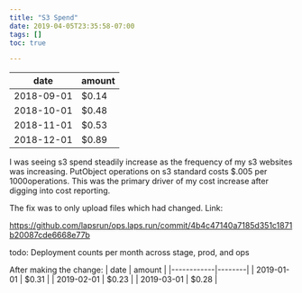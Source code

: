 ```yaml
---
title: "S3 Spend"
date: 2019-04-05T23:35:58-07:00
tags: []
toc: true

---
```


<!--more-->

| date       | amount |
|------------|--------|
| 2018-09-01 | $0.14  |
| 2018-10-01 | $0.48  |
| 2018-11-01 | $0.53  |
| 2018-12-01 | $0.89  |

I was seeing s3 spend steadily increase as the frequency of my s3 websites was increasing. PutObject operations on s3 standard costs $.005 per 1000operations. This was the primary driver of my cost increase after digging into cost reporting. 

The fix was to only upload files which had changed. Link: 

https://github.com/lapsrun/ops.laps.run/commit/4b4c47140a7185d351c1871b20087cde6668e77b

todo: Deployment counts per month across stage, prod, and ops

After making the change:
| date       | amount |
|------------|--------|
| 2019-01-01 | $0.31  |
| 2019-02-01 | $0.23  |
| 2019-03-01 | $0.28  |
